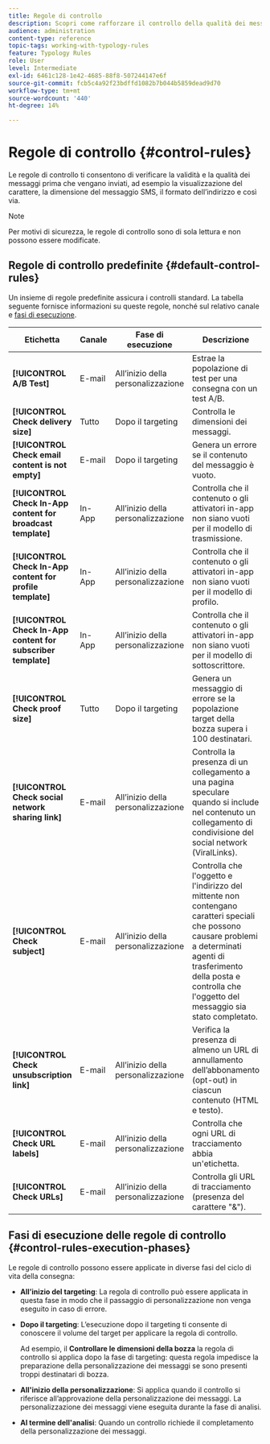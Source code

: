 ```yaml
---
title: Regole di controllo
description: Scopri come rafforzare il controllo della qualità dei messaggi con le regole di controllo.
audience: administration
content-type: reference
topic-tags: working-with-typology-rules
feature: Typology Rules
role: User
level: Intermediate
exl-id: 6461c128-1e42-4685-88f8-507244147e6f
source-git-commit: fcb5c4a92f23bdffd1082b7b044b5859dead9d70
workflow-type: tm+mt
source-wordcount: '440'
ht-degree: 14%

---
```


# Regole di controllo {#control-rules}

Le regole di controllo ti consentono di verificare la validità e la qualità dei messaggi prima che vengano inviati, ad esempio la visualizzazione del carattere, la dimensione del messaggio SMS, il formato dell’indirizzo e così via.

>[!NOTE]
>
>Per motivi di sicurezza, le regole di controllo sono di sola lettura e non possono essere modificate.

## Regole di controllo predefinite {#default-control-rules}

Un insieme di regole predefinite assicura i controlli standard. La tabella seguente fornisce informazioni su queste regole, nonché sul relativo canale e [fasi di esecuzione](#control-rules-execution-phases).

| Etichetta | Canale | Fase di esecuzione | Descrizione |
|---------|----------|---------|---------|
| **[!UICONTROL A/B Test]** | E-mail | All’inizio della personalizzazione | Estrae la popolazione di test per una consegna con un test A/B. |
| **[!UICONTROL Check delivery size]** | Tutto | Dopo il targeting | Controlla le dimensioni dei messaggi. |
| **[!UICONTROL Check email content is not empty]** | E-mail | Dopo il targeting | Genera un errore se il contenuto del messaggio è vuoto. |
| **[!UICONTROL Check In-App content for broadcast template]** | In-App | All’inizio della personalizzazione | Controlla che il contenuto o gli attivatori in-app non siano vuoti per il modello di trasmissione. |
| **[!UICONTROL Check In-App content for profile template]** | In-App | All’inizio della personalizzazione | Controlla che il contenuto o gli attivatori in-app non siano vuoti per il modello di profilo. |
| **[!UICONTROL Check In-App content for subscriber template]** | In-App | All’inizio della personalizzazione | Controlla che il contenuto o gli attivatori in-app non siano vuoti per il modello di sottoscrittore. |
| **[!UICONTROL Check proof size]** | Tutto | Dopo il targeting | Genera un messaggio di errore se la popolazione target della bozza supera i 100 destinatari. |
| **[!UICONTROL Check social network sharing link]** | E-mail | All’inizio della personalizzazione | Controlla la presenza di un collegamento a una pagina speculare quando si include nel contenuto un collegamento di condivisione del social network (ViralLinks). |
| **[!UICONTROL Check subject]** | E-mail | All’inizio della personalizzazione | Controlla che l&#39;oggetto e l&#39;indirizzo del mittente non contengano caratteri speciali che possono causare problemi a determinati agenti di trasferimento della posta e controlla che l&#39;oggetto del messaggio sia stato completato. |
| **[!UICONTROL Check unsubscription link]** | E-mail | All’inizio della personalizzazione | Verifica la presenza di almeno un URL di annullamento dell’abbonamento (opt-out) in ciascun contenuto (HTML e testo). |
| **[!UICONTROL Check URL labels]** | E-mail | All’inizio della personalizzazione | Controlla che ogni URL di tracciamento abbia un&#39;etichetta. |
| **[!UICONTROL Check URLs]** | E-mail | All’inizio della personalizzazione | Controlla gli URL di tracciamento (presenza del carattere &quot;&amp;&quot;). |

## Fasi di esecuzione delle regole di controllo {#control-rules-execution-phases}

Le regole di controllo possono essere applicate in diverse fasi del ciclo di vita della consegna:

* **All’inizio del targeting**: La regola di controllo può essere applicata in questa fase in modo che il passaggio di personalizzazione non venga eseguito in caso di errore.

* **Dopo il targeting**: L’esecuzione dopo il targeting ti consente di conoscere il volume del target per applicare la regola di controllo.

   Ad esempio, il **Controllare le dimensioni della bozza** la regola di controllo si applica dopo la fase di targeting: questa regola impedisce la preparazione della personalizzazione dei messaggi se sono presenti troppi destinatari di bozza.

* **All&#39;inizio della personalizzazione**: Si applica quando il controllo si riferisce all’approvazione della personalizzazione dei messaggi. La personalizzazione dei messaggi viene eseguita durante la fase di analisi.

* **Al termine dell&#39;analisi**: Quando un controllo richiede il completamento della personalizzazione dei messaggi.
